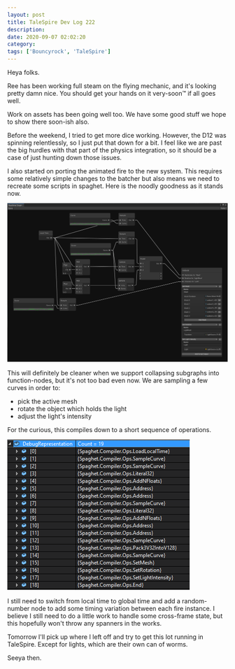 ```yaml
---
layout: post
title: TaleSpire Dev Log 222
description:
date: 2020-09-07 02:02:20
category:
tags: ['Bouncyrock', 'TaleSpire']
---
```


Heya folks.

Ree has been working full steam on the flying mechanic, and it's looking pretty damn nice. You should get your hands on it very-soon™ if all goes well.

Work on assets has been going well too. We have some good stuff we hope to show there soon-ish also.

Before the weekend, I tried to get more dice working. However, the D12 was spinning relentlessly, so I just put that down for a bit. I feel like we are past the big hurdles with that part of the physics integration, so it should be a case of just hunting down those issues.

I also started on porting the animated fire to the new system. This requires some relatively simple changes to the batcher but also means we need to recreate some scripts in spaghet. Here is the noodly goodness as it stands now.

![noodles](/assets/images/fireScriptGraph.png)

This will definitely be cleaner when we support collapsing subgraphs into function-nodes, but it's not too bad even now. We are sampling a few curves in order to:

- pick the active mesh
- rotate the object which holds the light
- adjust the light's intensity

For the curious, this compiles down to a short sequence of operations.

![ops](/assets/images/fireScriptOps.png)

I still need to switch from local time to global time and add a random-number node to add some timing variation between each fire instance. I believe I still need to do a little work to handle some cross-frame state, but this hopefully won't throw any spanners in the works.

Tomorrow I'll pick up where I left off and try to get this lot running in TaleSpire. Except for lights, which are their own can of worms.

Seeya then.
